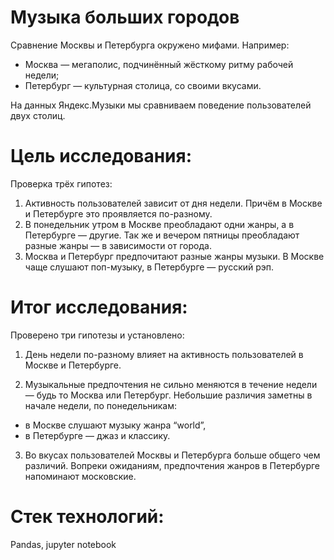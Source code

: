 # Музыка больших городов

Сравнение Москвы и Петербурга окружено мифами. Например:

- Москва — мегаполис, подчинённый жёсткому ритму рабочей недели;
- Петербург — культурная столица, со своими вкусами.

На данных Яндекс.Музыки мы сравниваем поведение пользователей двух столиц.

# Цель исследования:

Проверка трёх гипотез:

1. Активность пользователей зависит от дня недели. Причём в Москве и Петербурге это проявляется по-разному.
2. В понедельник утром в Москве преобладают одни жанры, а в Петербурге — другие. Так же и вечером пятницы преобладают разные жанры — в зависимости от города.
3. Москва и Петербург предпочитают разные жанры музыки. В Москве чаще слушают поп-музыку, в Петербурге — русский рэп.

# Итог исследования:
Проверено три гипотезы и установлено:

1. День недели по-разному влияет на активность пользователей в Москве и Петербурге.

2. Музыкальные предпочтения не сильно меняются в течение недели — будь то Москва или Петербург. Небольшие различия заметны в начале недели, по понедельникам:

- в Москве слушают музыку жанра “world”,
- в Петербурге — джаз и классику.

3. Во вкусах пользователей Москвы и Петербурга больше общего чем различий. Вопреки ожиданиям, предпочтения жанров в Петербурге напоминают московские.

# Стек технологий:

Pandas, jupyter notebook
